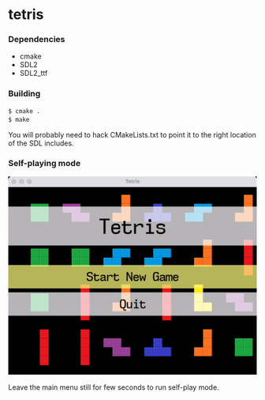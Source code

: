 # tetris

### Dependencies

- cmake
- SDL2
- SDL2_ttf

### Building

```sh
$ cmake .
$ make
```

You will probably need to hack CMakeLists.txt to point it to the right location of the SDL includes.

### Self-playing mode

![](tetris.gif)

Leave the main menu still for few seconds to run self-play mode.
